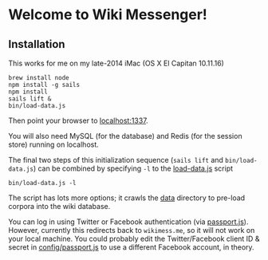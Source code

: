 # Welcome to Wiki Messenger!

## Installation

This works for me on my late-2014 iMac (OS X El Capitan 10.11.16)

    brew install node
    npm install -g sails
    npm install
    sails lift &
    bin/load-data.js

Then point your browser to [localhost:1337](http://localhost:1337/).

You will also need MySQL (for the database) and Redis (for the session store) running on localhost.

The final two steps of this initialization sequence (`sails lift` and `bin/load-data.js`) can be combined by specifying `-l` to the [load-data.js](bin/load-data.js) script

    bin/load-data.js -l

The script has lots more options; it crawls the [data](data) directory to pre-load corpora into the wiki database.

You can log in using Twitter or Facebook authentication (via [passport.js](http://passportjs.org/)).
However, currently this redirects back to `wikimess.me`, so it will not work on your local machine.
You could probably edit the Twitter/Facebook client ID & secret in [config/passport.js](config/passport.js) to use a different Facebook account, in theory.
